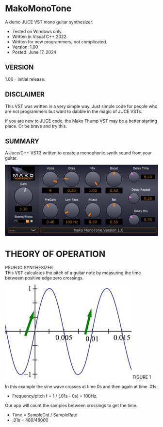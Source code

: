 # MakoMonoTone
A demo JUCE VST mono guitar synthesizer.
* Tested on Windows only.
* Written in Visual C++ 2022.
* Written for new programmers, not complicated.
* Version: 1.00
* Posted: June 17, 2024

VERSION
------------------------------------------------------------------
1.00 - Initial release.

DISCLAIMER
------------------------------------------------------------------  
This VST was written in a very simple way. Just simple code for
people who are not programmers but want to dabble in the magic of JUCE VSTs.

If you are new to JUCE code, the Mako Thump VST may be a better
starting place. Or be brave and try this.
       
SUMMARY
------------------------------------------------------------------
A Juce/C++ VST3 written to create a monophonic synth sound from your guitar.

![Demo Image](docs/assets/makomonotonedemo.png)

# THEORY OF OPERATION<br />
PSUEDO SYNTHESIZER  
This VST calculates the pitch of a guitar note by measuring the time betweem positive edge zero crossings.

![Sine Image](docs/assets/sinepitch.png)
FIGURE 1  

In this example the sine wave crosses at time 0s and then again at time .01s. 
* Frequency/pitch f = 1 / (.01s - 0s) = 100Hz.

Our app will count the samples between crossings to get the time.
* Time = SampleCnt / SampleRate
* .01s = 480/48000

